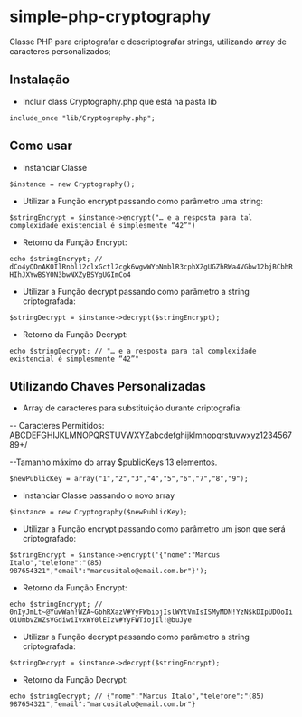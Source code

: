 # simple-php-cryptography
Classe PHP para criptografar e descriptografar strings, utilizando array de caracteres personalizados;

## Instalação 

- Incluir class Cryptography.php que está na pasta lib

`include_once "lib/Cryptography.php";`

## Como usar 
- Instanciar Classe 

`$instance = new Cryptography();`

- Utilizar a Função encrypt passando como parâmetro uma string:

`$stringEncrypt = $instance->encrypt("… e a resposta para tal complexidade existencial é simplesmente “42”")`

- Retorno da Função Encrypt:

`echo $stringEncrypt; // dCo4yQDnAKOIlRnbl12clxGctl2cgk6wgwWYpNmblR3cphXZgUGZhRWa4VGbw12bjBCbhRHIhJXYwBSY0N3bwNXZyBSYgUGImCo4`

- Utilizar a Função decrypt passando como parâmetro a string criptografada:

`$stringDecrypt = $instance->decrypt($stringEncrypt);`

- Retorno da Função Decrypt:

`echo $stringDecrypt; // "… e a resposta para tal complexidade existencial é simplesmente “42”"`

## Utilizando Chaves Personalizadas

- Array de caracteres para substituição durante criptografia:

-- Caracteres Permitidos: ABCDEFGHIJKLMNOPQRSTUVWXYZabcdefghijklmnopqrstuvwxyz123456789+/

--Tamanho máximo do array $publicKeys 13 elementos.

`$newPublicKey = array("1","2","3","4","5","6","7","8","9");`

- Instanciar Classe passando o novo array

`$instance = new Cryptography($newPublicKey);`

- Utilizar a Função encrypt passando como parâmetro um json que será criptografado:

`$stringEncrypt = $instance->encrypt('{"nome":"Marcus Italo","telefone":"(85) 987654321","email":"marcusitalo@email.com.br"}');`

- Retorno da Função Encrypt:

`echo $stringEncrypt; // 0nIyJmLt~@YuwWah!WZA~GbhRXazV#YyFWbiojIslWYtVmIsISMyMDN!YzN$kDIpUDOoIiOiUmbvZWZsVGdiwiIvxWY0lEIzV#YyFWTiojIl!@buJye`

- Utilizar a Função decrypt passando como parâmetro a string criptografada:

`$stringDecrypt = $instance->decrypt($stringEncrypt);`

- Retorno da Função Decrypt:

`echo $stringDecrypt; // {"nome":"Marcus Italo","telefone":"(85) 987654321","email":"marcusitalo@email.com.br"}`
 
